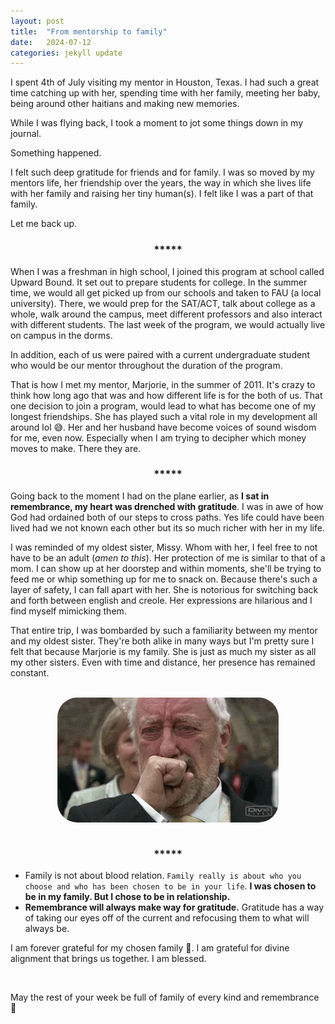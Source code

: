```yaml
---
layout: post
title:  "From mentorship to family"
date:   2024-07-12
categories: jekyll update
--- 
```


I spent 4th of July visiting my mentor in Houston, Texas. I had such a great time catching up with her, spending time with her family, meeting her baby, being around other haitians and making new memories. 

While I was flying back, I took a moment to jot some things down in my journal. 

Something happened. 

I felt such deep gratitude for friends and for family. I was so moved by my mentors life, her friendship over the years, the way in which she lives life with her family and raising her tiny human(s). I felt like I was a part of that family. 

Let me back up.

<h3 style="display: flex; justify-content: center;">*****</h3>

When I was a freshman in high school, I joined this program at school called Upward Bound. It set out to prepare students for college. In the summer time, we would all get picked up from our schools and taken to FAU (a local university). There, we would prep for the SAT/ACT, talk about college as a whole, walk around the campus, meet different professors and also interact with different students. The last week of the program, we would actually live on campus in the dorms. 

In addition, each of us were paired with a current undergraduate student who would be our mentor throughout the duration of the program. 

That is how I met my mentor, Marjorie, in the summer of 2011. It's crazy to think how long ago that was and how different life is for the both of us. That one decision to join a program, would lead to what has become one of my longest friendships. She has played such a vital role in my development all around lol :sweat_smile:. Her and her husband have become voices of sound wisdom for me, even now. Especially when I am trying to decipher which money moves to make. There they are. 

<h3 style="display: flex; justify-content: center;">*****</h3>

Going back to the moment I had on the plane earlier, as **I sat in remembrance, my heart was drenched with gratitude**. I was in awe of how  God had ordained both of our steps to cross paths. Yes life could have been lived had we not known each other but its so much richer with her in my life.

I was reminded of my oldest sister, Missy. Whom with her, I feel free to not have to be an adult (*amen to this*). Her protection of me is similar to that of a mom. I can show up at her doorstep and within moments, she'll be trying to feed me or whip something up for me to snack on. Because there's such a layer of safety, I can fall apart with her. She is notorious for switching back and forth between english and creole. Her expressions are hilarious and I find myself mimicking them.

That entire trip, I was bombarded by such a familiarity between my mentor and my oldest sister. They're both alike in many ways but I'm pretty sure I felt that because Marjorie is my family. She is just as much my sister as all my other sisters. Even with time and distance, her presence has remained constant.


<br>
<div style="display: flex; justify-content: center;">
  <img src="/assets/crying.webp"  style ="border-radius:2rem;" alt="timeout gif">
</div> <br>

<h3 style="display: flex; justify-content: center;">*****</h3>


* Family is not about blood relation. `Family really is about who you choose and who has been chosen to be in your life`. **I was chosen to be in my family. But I chose to be in relationship.** 
* **Remembrance will always make way for gratitude.** Gratitude has a way of taking our eyes off of the current and refocusing them to what will always be.

I am forever grateful for my chosen family :brown_heart:. I am grateful for divine alignment that brings us together. I am blessed. 

<br>

May the rest of your week be full of family of every kind and remembrance :pray:


